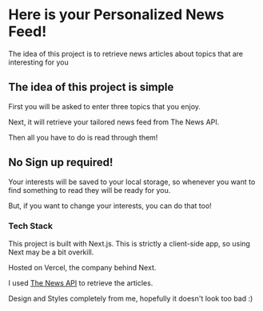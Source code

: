 # Here is your **Personalized News Feed**!

The idea of this project is to retrieve news articles about topics that are interesting for you

## The idea of this project is simple
First you will be asked to enter three topics that you enjoy.

Next, it will retrieve your tailored news feed from The News API.

Then all you have to do is read through them!

## No Sign up required!
Your interests will be saved to your local storage, so whenever you want to find something to read they will be ready for you.

But, if you want to change your interests, you can do that too!


### Tech Stack
This project is built with Next.js. This is strictly a client-side app, so using Next may be a bit overkill. 

Hosted on Vercel, the company behind Next.

I used [The News API](https://www.thenewsapi.com/) to retrieve the articles.

Design and Styles completely from me, hopefully it doesn't look too bad :)